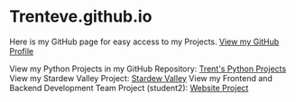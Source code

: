 # Trenteve.github.io
Here is my GitHub page for easy access to my Projects.
[View my GitHub Profile](https://github.com/Trenteve)

View my Python Projects in my GitHub Repository: [Trent's Python Projects](https://github.com/Trenteve/Trenteve-python)
View my Stardew Valley Project: [Stardew Valley](https://github.com/Trenteve/Stardew-Valley-Project)
View my Frontend and Backend Development Team Project (student2): [Website Project](https://github.com/Trenteve/Website-Project)
